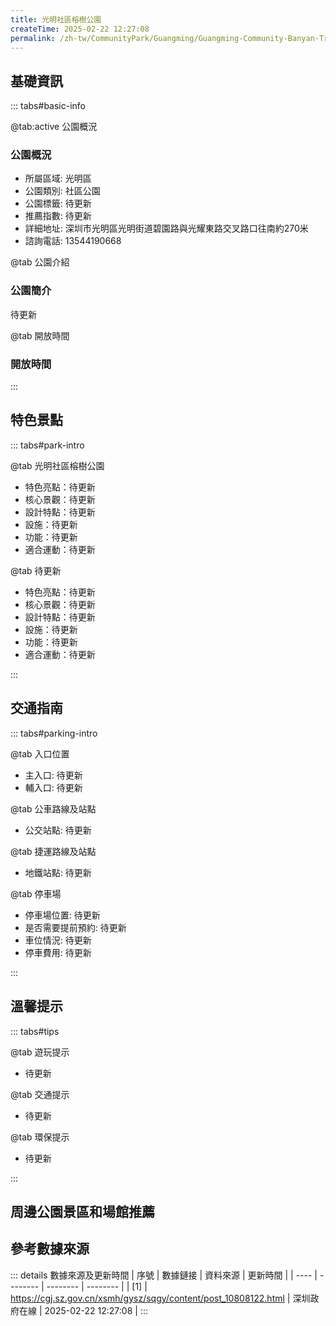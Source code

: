 ```yaml
---
title: 光明社區榕樹公園
createTime: 2025-02-22 12:27:08
permalink: /zh-tw/CommunityPark/Guangming/Guangming-Community-Banyan-Tree-Park/
---
```



<script setup>
import ImageSwiper from '/.vuepress/theme/components/ImageSwiper.vue'
// 轮播图数据
const swiperItems = [
    {
                link: 'https://cgj.sz.gov.cn/img/4/4016/4016480/10808122.jpg',
                title: '光明社區榕樹公園',
                description: '待更新...',
                author: '深圳政府在線',
                date: '2025/02/23'
                },
  {
                link: 'https://cgj.sz.gov.cn/img/4/4016/4016480/10808122.jpg',
                title: '光明社區榕樹公園',
                description: '待更新...',
                author: '深圳政府在線',
                date: '2025/02/23'
                }
]
// 配置项
const swiperConfig = {
  height: 500,
  showInfo: true
}
</script>
<!-- 轮播图组件 -->
<ImageSwiper :items="swiperItems" :config="swiperConfig" />



## 基礎資訊

::: tabs#basic-info

@tab:active 公園概況
### 公園概況
- 所屬區域: 光明區
- 公園類別: 社區公園
- 公園標籤: 待更新
- 推薦指數: 待更新
- 詳細地址: 深圳市光明區光明街道碧園路與光耀東路交叉路口往南約270米
- 諮詢電話: 13544190668

@tab 公園介紹
### 公園簡介
待更新

@tab 開放時間
### 開放時間


:::

## 特色景點

::: tabs#park-intro

@tab 光明社區榕樹公園
<ImageCard
image="https://cgj.sz.gov.cn/img/4/4016/4016480/10808122.jpg"
    title="光明社區榕樹公園"
    description="公園突顯「以人為本」的設計理念，以「生態之河」為主題，營造多樣化的城市河岸景觀序列，形成具有城市記憶特色底蘊的城市名片，打造具有生命律動的城市水岸親水環境。根據沿線河道的不同特點，將大沙河上游、中游、下游分別定位為「學院之道」「城市森林」「活力水岸」三大主題。建有健康跑道、自行車道、行人道、環保書吧、氮氣茶館、遇見茶舍、密林棧道、觀景平台、兒童遊樂區、森林舞台、濕地公園等主要設施及景點。"
    date=""
    author="深圳政府在線"
/>


- 特色亮點：待更新
- 核心景觀：待更新
- 設計特點：待更新
- 設施：待更新
- 功能：待更新
- 適合運動：待更新

@tab 待更新
<ImageCard
image="https://cgj.sz.gov.cn/img/4/4016/4016480/10808122.jpg"
    title="光明社區榕樹公園"
    description="公園突顯「以人為本」的設計理念，以「生態之河」為主題，營造多樣化的城市河岸景觀序列，形成具有城市記憶特色底蘊的城市名片，打造具有生命律動的城市水岸親水環境。根據沿線河道的不同特點，將大沙河上游、中游、下游分別定位為「學院之道」「城市森林」「活力水岸」三大主題。建有健康跑道、自行車道、行人道、環保書吧、氮氣茶館、遇見茶舍、密林棧道、觀景平台、兒童遊樂區、森林舞台、濕地公園等主要設施及景點。"
    date=""
    author="深圳政府在線"
/>


- 特色亮點：待更新
- 核心景觀：待更新
- 設計特點：待更新
- 設施：待更新
- 功能：待更新
- 適合運動：待更新

:::

## 交通指南

::: tabs#parking-intro

@tab 入口位置
- 主入口: 待更新
- 輔入口: 待更新

@tab 公車路線及站點
- 公交站點: 待更新

@tab 捷運路線及站點
- 地鐵站點: 待更新

@tab 停車場
- 停車場位置: 待更新
- 是否需要提前預約: 待更新
- 車位情況: 待更新
- 停車費用: 待更新

:::

## 溫馨提示

::: tabs#tips

@tab 遊玩提示
- 待更新

@tab 交通提示
- 待更新

@tab 環保提示
- 待更新

:::

## 周邊公園景區和場館推薦

<CardGrid>
  <ImageCard
        image="https://cgj.sz.gov.cn/img/4/4016/4016451/10808060.jpg"
        title="白花河景觀公園"
        description="待更新"
        href="/zh-tw/CommunityPark/Guangming/Baihua-River-Landscape-Park/"
        author="深圳政府在線"
        date="2025/01/02"
      />
      <ImageCard
        image="https://cgj.sz.gov.cn/img/4/4016/4016451/10808060.jpg"
        title="白花河景觀公園"
        description="待更新"
        href="/zh-tw/CommunityPark/Guangming/Baihua-River-Landscape-Park/"
        author="深圳政府在線"
        date="2025/01/02"
      />
    </CardGrid>


## 參考數據來源

::: details 數據來源及更新時間
| 序號 | 數據鏈接 | 資料來源 | 更新時間 |
| ---- | -------- | -------- | -------- |
| [1] | https://cgj.sz.gov.cn/xsmh/gysz/sqgy/content/post_10808122.html | 深圳政府在線 | 2025-02-22 12:27:08 |
:::


